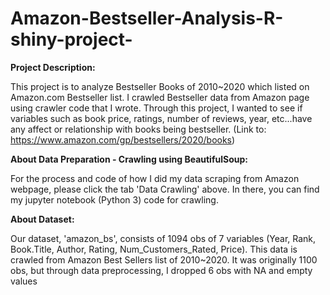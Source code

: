 # Amazon-Bestseller-Analysis-R-shiny-project-
**Project Description:**

This project is to analyze Bestseller Books of 2010~2020 which listed on Amazon.com Bestseller list. I crawled Bestseller data from Amazon page using crawler code that I wrote. Through this project, I wanted to see if variables such as book price, ratings, number of reviews, year, etc...have any affect or relationship with books being bestseller. (Link to: https://www.amazon.com/gp/bestsellers/2020/books)

**About Data Preparation - Crawling using BeautifulSoup:**

For the process and code of how I did my data scraping from Amazon webpage, please click the tab 'Data Crawling' above. In there, you can find my jupyter notebook (Python 3) code for crawling.

**About Dataset:**

Our dataset, 'amazon_bs', consists of 1094 obs of 7 variables (Year, Rank, Book.Title, Author, Rating, Num_Customers_Rated, Price). This data is crawled from Amazon Best Sellers list of 2010~2020. It was originally 1100 obs, but through data preprocessing, I dropped 6 obs with NA and empty values

